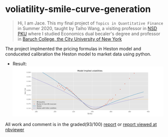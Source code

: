 # voliatility-smile-curve-generation

> Hi, I am Jace. This my final project of  `Topics in Quantitative Finance` in Summer 2020, taught by Taiho Wang, a visiting professor in [NSD PKU](https://en.nsd.pku.edu.cn/faculty/shortterm/241128.htm) where I studied Economics dual becaler's degree and professor in [Baruch College, the City University of New York](https://mfe.baruch.cuny.edu/tai-ho-wang/)

The project implmented the pricing formulas in Heston model and conduceted calibration the Heston model to market data using python.

- Result:
    <img src="./image/result.png">

All work and comment is in the graded(93/100) [report](report_graded.ipynb) or [report viewed at nbviewer](
https://nbviewer.jupyter.org/github/Jace-Yang/voliatility-smile-curve-generation/report_graded.ipynb)


